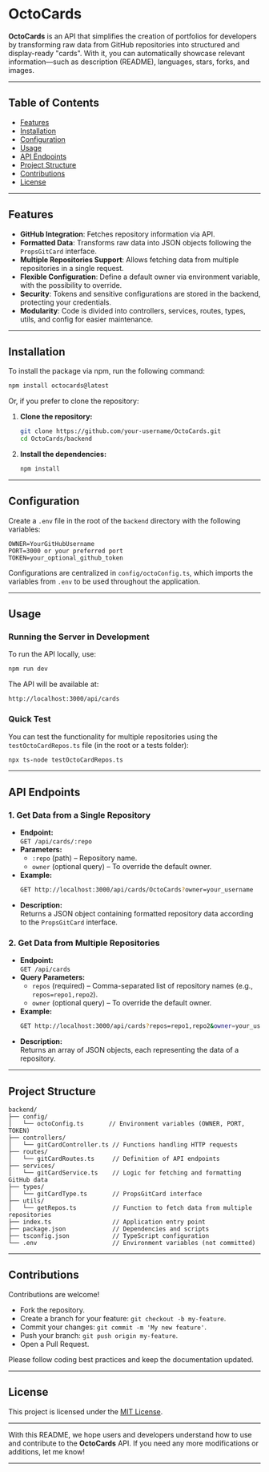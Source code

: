 # OctoCards

**OctoCards** is an API that simplifies the creation of portfolios for developers by transforming raw data from GitHub repositories into structured and display-ready "cards". With it, you can automatically showcase relevant information—such as description (README), languages, stars, forks, and images.

---

## Table of Contents

- [Features](#features)
- [Installation](#installation)
- [Configuration](#configuration)
- [Usage](#usage)
- [API Endpoints](#api-endpoints)
- [Project Structure](#project-structure)
- [Contributions](#contributions)
- [License](#license)

---

## Features

- **GitHub Integration**: Fetches repository information via API.
- **Formatted Data**: Transforms raw data into JSON objects following the `PropsGitCard` interface.
- **Multiple Repositories Support**: Allows fetching data from multiple repositories in a single request.
- **Flexible Configuration**: Define a default owner via environment variable, with the possibility to override.
- **Security**: Tokens and sensitive configurations are stored in the backend, protecting your credentials.
- **Modularity**: Code is divided into controllers, services, routes, types, utils, and config for easier maintenance.

---

## Installation

To install the package via npm, run the following command:

```bash
npm install octocards@latest
```

Or, if you prefer to clone the repository:

1. **Clone the repository:**
   ```bash
   git clone https://github.com/your-username/OctoCards.git
   cd OctoCards/backend
   ```

2. **Install the dependencies:**
   ```bash
   npm install
   ```

---

## Configuration

Create a `.env` file in the root of the `backend` directory with the following variables:
```env
OWNER=YourGitHubUsername
PORT=3000 or your preferred port
TOKEN=your_optional_github_token
```

Configurations are centralized in `config/octoConfig.ts`, which imports the variables from `.env` to be used throughout the application.

---

## Usage

### Running the Server in Development

To run the API locally, use:
```bash
npm run dev
```
The API will be available at:  
```
http://localhost:3000/api/cards
```

### Quick Test

You can test the functionality for multiple repositories using the `testOctoCardRepos.ts` file (in the root or a tests folder):
```bash
npx ts-node testOctoCardRepos.ts
```

---

## API Endpoints

### 1. Get Data from a Single Repository

- **Endpoint:**  
  `GET /api/cards/:repo`
- **Parameters:**  
  - `:repo` (path) – Repository name.
  - `owner` (optional query) – To override the default owner.
- **Example:**  
  ```bash
  GET http://localhost:3000/api/cards/OctoCards?owner=your_username
  ```
- **Description:**  
  Returns a JSON object containing formatted repository data according to the `PropsGitCard` interface.

### 2. Get Data from Multiple Repositories

- **Endpoint:**  
  `GET /api/cards`
- **Query Parameters:**  
  - `repos` (required) – Comma-separated list of repository names (e.g., `repos=repo1,repo2`).
  - `owner` (optional query) – To override the default owner.
- **Example:**  
  ```bash
  GET http://localhost:3000/api/cards?repos=repo1,repo2&owner=your_username
  ```
- **Description:**  
  Returns an array of JSON objects, each representing the data of a repository.

---

## Project Structure

```
backend/
├── config/
│   └── octoConfig.ts       // Environment variables (OWNER, PORT, TOKEN)
├── controllers/
│   └── gitCardController.ts // Functions handling HTTP requests
├── routes/
│   └── gitCardRoutes.ts     // Definition of API endpoints
├── services/
│   └── gitCardService.ts    // Logic for fetching and formatting GitHub data
├── types/
│   └── gitCardType.ts       // PropsGitCard interface
├── utils/
│   └── getRepos.ts          // Function to fetch data from multiple repositories
├── index.ts                 // Application entry point
├── package.json             // Dependencies and scripts
├── tsconfig.json            // TypeScript configuration
└── .env                     // Environment variables (not committed)
```

---

## Contributions

Contributions are welcome!  
- Fork the repository.
- Create a branch for your feature: `git checkout -b my-feature`.
- Commit your changes: `git commit -m 'My new feature'`.
- Push your branch: `git push origin my-feature`.
- Open a Pull Request.

Please follow coding best practices and keep the documentation updated.

---

## License

This project is licensed under the [MIT License](LICENSE).

---

With this README, we hope users and developers understand how to use and contribute to the **OctoCards** API. If you need any more modifications or additions, let me know!

---
